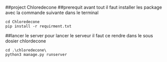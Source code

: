 ##project Chloredecone
##prerequit
avant tout il faut installer les package avec la commande suivante dans le terminal
```
cd Chloredecone
pip install -r requirment.txt
```

##lancer le server
pour lancer le serveur
il faut ce rendre dans le sous dosier chlordecone
```
cd .\chloredecone\
python3 manage.py runserver
```
